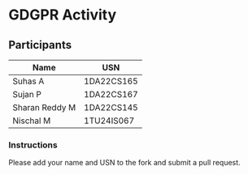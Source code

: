 # GDGPR Activity

## Participants

| Name   | USN        |
|--------|------------|
| Suhas A| 1DA22CS165 |
| Sujan P| 1DA22CS167 |
| Sharan Reddy M| 1DA22CS145|
|Nischal M|1TU24IS067|

### Instructions
Please add your name and USN to the fork and submit a pull request.

